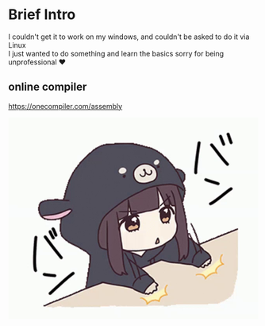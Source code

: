 # Brief Intro 
I couldn't get it to work on my windows, and couldn't be asked to do it via Linux
<br/>
I just wanted to do something and learn the basics sorry for being unprofessional ❤️

## online compiler
https://onecompiler.com/assembly


![TapTap](.github/test2.png)
